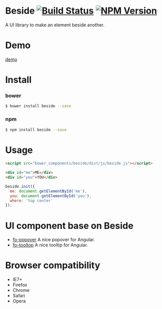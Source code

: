 # Beside [![Build Status](https://travis-ci.org/forsigner/beside.svg?branch=master)](https://travis-ci.org/forsigner/beside) [![NPM Version](http://img.shields.io/npm/v/beside.svg?style=flat)](https://www.npmjs.org/package/beside)

A UI library to make an element beside another.

# Demo

[demo](http://forsigner.com/beside/)

# Install

### bower

```bash
$ bower install beside --save
```

### npm

```bash
$ npm install beside --save
```

# Usage

```html
<script src="bower_components/beside/dist/js/beside.js"></script>

<div id="me">ME</div>
<div id="you">YOU</div>
```


```js
beside.init({
  me: document.getElementById('me'),
  you: document.getElementById('you'),
  where: 'top center'
});
```

# UI component base on Beside

* [fo-popover](https://github.com/forsigner/fo-popover) A nice popover for Angular.
* [fo-tooltop](https://github.com/forsigner/fo-tooltip) A nice tooltip for Angular.

# Browser compatibility

- IE7+
- Firefox
- Chrome
- Safari
- Opera
